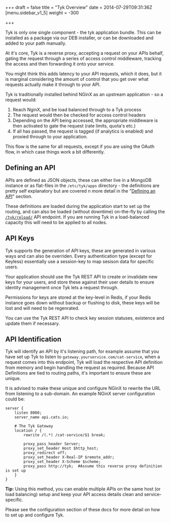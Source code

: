 +++
draft = false
title = "Tyk Overview"
date = 2014-07-29T09:31:36Z
[menu.sidebar_v1_5]
    weight = -300
    
+++

Tyk is only one single component - the tyk application bundle. This can be installed as a package via our DEB installer, or can be 
downloaded and added to your path manually.

At it's core, Tyk is a reverse proxy, accepting a request on your APIs behalf, gating the request through a series of 
access control middleware, tracking the access and then forwarding it onto your service.

You might think this adds latency to your API requests, which it does, but it is marginal considering the amount of control that you get
over what requests actually make it through to your API.

Tyk is traditionally installed behind NGinX as an upstream application - so a request would:

1. Reach NginX, and be load balanced through to a Tyk process
2. The request would then be checked for access control headers
3. Depending on the API being accessed, the appropriate middleware is then activated to gate the request (rate limits, quota's etc.)
4. If all has passed, the request is tagged (if analytics is enabled) and proxied through to your application.

This flow is the same for all requests, except if you are using the OAuth flow, in which case things work a bit differently.

## Defining an API ##

APIs are defined as JSON objects, these can either live in a MongoDB instance or as flat-files in the `/etc/tyk/apps` directory - the definitions are 
pretty self explanatory but are covered n more detail in the "[Defining an API](../api-management/api-definitions)" section.

These definitions are loaded during the application start to set up the routing, and can also be loaded (without downtime) on-the-fly by calling the [`/tyk/reload/`](../rest-api/api-definition-api/)
API endpoint. If you are running Tyk in a load-balanced capacity this will need to be applied to all nodes.

## API Keys ##

Tyk supports the generation of API keys, these are generated in various ways and can also be overriden. Every authentication type (except for Keyless) essentially use a 
session-key to map sesison data for specific users.

Your application should use the Tyk REST API to create or invalidate new keys for your users, and store these against their user details to ensure identity management once 
Tyk lets a request through.

Permissions for keys are stored at the key-level in Redis, if your Redis instance goes down without backup or flushing to disk, these keys will be lost and will need to be regenrated.

You can use the Tyk REST API to check key session statuses, existence and update them if necessary.

## API Identification ##

Tyk will identify an API by it's listening path, for example assume that you have set up Tyk to listen to `gateway.yourservice.com/cat-service`,
when a request comes into this endpoint, Tyk will load the respective API definition from memory and begin handling the request as required. 
Because API Definitions are tied to routing paths, it's important to ensure these are unique.

It is advised to make these unique and configure NGinX to rewrite the URL from listening to a sub-domain. An example NGinX server configuration could be:
 
    server {
        listen 8080;
        server_name api.cats.io;
    
        # The Tyk Gateway
        location / {
            rewrite /(.*) /cat-service/$1 break;
    
            proxy_pass_header Server;
            proxy_set_header Host $http_host;
            proxy_redirect off;
            proxy_set_header X-Real-IP $remote_addr;
            proxy_set_header X-Scheme $scheme;
            proxy_pass http://tyk;  #Assume this reverse proxy definition is set up
        }
    }

**Tip:** Using this method, you can enable multiple APIs on the same host (or load balancing) setup and keep your API access details clean and service-specific.

Please see the configuration section of these docs for more detail on how to set up and configure Tyk.


